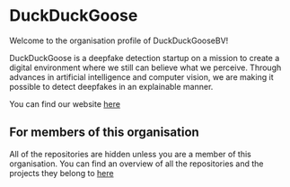 # DuckDuckGoose
Welcome to the organisation profile of DuckDuckGooseBV!

DuckDuckGoose is a deepfake detection startup on a mission to create a digital environment where we still can believe what we perceive. Through advances in artificial intelligence and computer vision, we are making it possible to detect deepfakes in an explainable manner. 

You can find our website [here](https://www.duckduckgoose.ai/)

## For members of this organisation
All of the repositories are hidden unless you are a member of this organisation.
You can find an overview of all the repositories and the projects they belong to [here](https://github.com/DuckDuckGooseBV/Project-organisation/wiki/Project-organisation-wiki)
